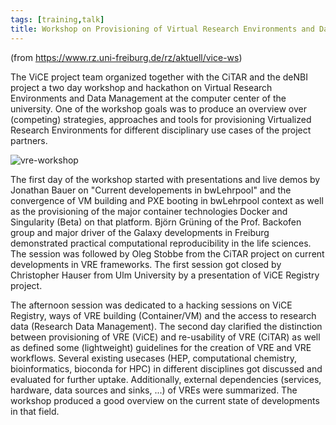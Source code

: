 ```yaml
---
tags: [training,talk]
title: Workshop on Provisioning of Virtual Research Environments and Data Management
---
```


(from https://www.rz.uni-freiburg.de/rz/aktuell/vice-ws)

The ViCE project team organized together with the CiTAR and the deNBI project
a two day workshop and hackathon on Virtual Research Environments and Data Management
at the computer center of the university. One of the workshop goals was to produce an
overview over (competing) strategies, approaches and tools for
provisioning Virtualized Research Environments for different disciplinary use
cases of the project partners.

![vre-workshop](https://www.rz.uni-freiburg.de/rz/aktuell/vice-ws/image_mini)

The first day of the workshop started with presentations and live demos
by Jonathan Bauer on "Current developements in bwLehrpool" and the convergence
of VM building and PXE booting in bwLehrpool context as well as the provisioning
of the major container technologies Docker and Singularity (Beta) on that platform.
Björn Grüning of the Prof. Backofen group and major driver of the Galaxy developments
in Freiburg demonstrated practical computational reproducibility in the life sciences.
The session was followed by Oleg Stobbe from the CiTAR project on current developments in VRE frameworks.
The first session got closed by Christopher Hauser from Ulm University by a presentation of ViCE Registry project.

The afternoon session was dedicated to a hacking sessions on ViCE Registry,
ways of VRE building (Container/VM) and the access to research data (Research Data Management).
The second day clarified the distinction between provisioning of VRE (ViCE)
and re-usability of VRE (CiTAR) as well as defined some (lightweight) guidelines
for the creation of VRE and VRE workflows. Several existing usecases
(HEP, computational chemistry, bioinformatics, bioconda for HPC) in
different disciplines got discussed and evaluated for further uptake.
Additionally, external dependencies (services, hardware, data sources and sinks, ...)
of VREs were summarized. The workshop produced a good overview on the current state of developments in that field.
